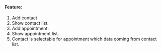 #### Feature:

1. Add contact
2. Show contact list.
3. Add appointment.
4. Show appointment list.
5. Contact is selectable for appointment which data coming from contact list.
